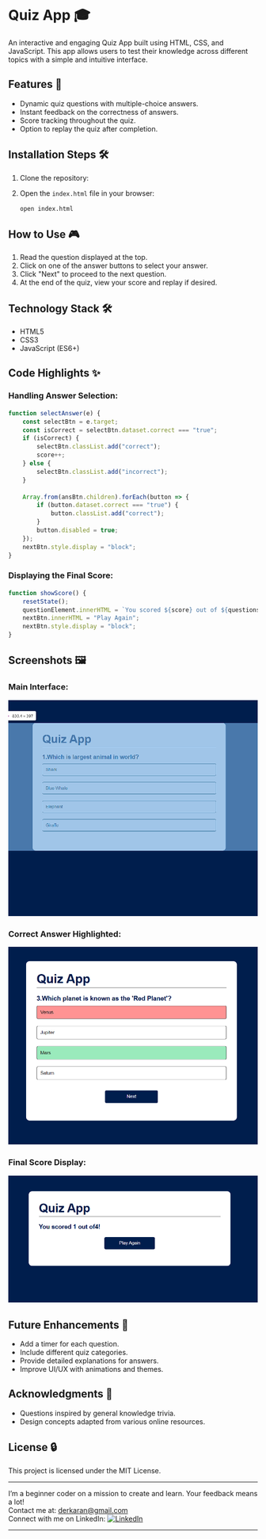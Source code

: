 # Quiz App 🎓

An interactive and engaging Quiz App built using HTML, CSS, and JavaScript. This app allows users to test their knowledge across different topics with a simple and intuitive interface.

## Features 🌟

- Dynamic quiz questions with multiple-choice answers.
- Instant feedback on the correctness of answers.
- Score tracking throughout the quiz.
- Option to replay the quiz after completion.


## Installation Steps 🛠️

1. Clone the repository:


2. Open the `index.html` file in your browser:
   ```bash
   open index.html
   ```

## How to Use 🎮

1. Read the question displayed at the top.
2. Click on one of the answer buttons to select your answer.
3. Click "Next" to proceed to the next question.
4. At the end of the quiz, view your score and replay if desired.

## Technology Stack 🛠️

- HTML5
- CSS3
- JavaScript (ES6+)

## Code Highlights ✨

### Handling Answer Selection:
```javascript
function selectAnswer(e) {
    const selectBtn = e.target;
    const isCorrect = selectBtn.dataset.correct === "true";
    if (isCorrect) {
        selectBtn.classList.add("correct");
        score++;
    } else {
        selectBtn.classList.add("incorrect");
    }

    Array.from(ansBtn.children).forEach(button => {
        if (button.dataset.correct === "true") {
            button.classList.add("correct");
        }
        button.disabled = true;
    });
    nextBtn.style.display = "block";
}
```

### Displaying the Final Score:
```javascript
function showScore() {
    resetState();
    questionElement.innerHTML = `You scored ${score} out of ${questions.length}!`;
    nextBtn.innerHTML = "Play Again";
    nextBtn.style.display = "block";
}
```

## Screenshots 🖼️

### Main Interface:
![Main Interface](Screenshot/Screenshot-1.png)

### Correct Answer Highlighted:
![Correct Answer](Screenshot/Screenshot-3.png)

### Final Score Display:
![Final Score](Screenshot/Screenshot-4.png)

## Future Enhancements 🚀

- Add a timer for each question.
- Include different quiz categories.
- Provide detailed explanations for answers.
- Improve UI/UX with animations and themes.

## Acknowledgments 🙏

- Questions inspired by general knowledge trivia.
- Design concepts adapted from various online resources.

## License 🔒

This project is licensed under the MIT License.

---

I’m a beginner coder on a mission to create and learn. Your feedback means a lot!  
Contact me at: [derkaran@gmail.com](mailto:derkaran@gmail.com)  
Connect with me on LinkedIn: [![LinkedIn](https://img.shields.io/badge/LinkedIn-Karan%20Der-blue?style=flat-square&logo=linkedin)](https://www.linkedin.com/in/karan-der/)

--- 
